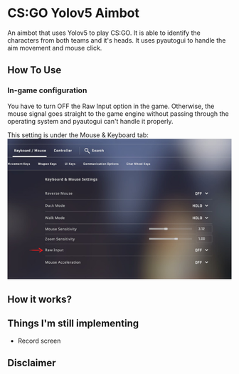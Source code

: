 # CS:GO Yolov5 Aimbot

An aimbot that uses Yolov5 to play CS:GO. It is able to identify the characters from both teams and it's heads. It uses pyautogui to handle the aim movement and mouse click.

## How To Use

### In-game configuration
You have to turn OFF the Raw Input option in the game. Otherwise, the mouse signal goes straight to the game engine without passing through the operating system and pyautogui can't handle it properly.

This setting is under the Mouse & Keyboard tab:
![Alt-test](/img/raw-input.jpg)


## How it works?

## Things I'm still implementing 
- Record screen


<!-- ## Support

<a href="https://www.buymeacoffee.com/danielabib?" target="_blank"><img src="https://www.buymeacoffee.com/assets/img/custom_images/purple_img.png" alt="Buy Me A Coffee" style="height: 41px !important;width: 174px !important;box-shadow: 0px 3px 2px 0px rgba(190, 190, 190, 0.5) !important;-webkit-box-shadow: 0px 3px 2px 0px rgba(190, 190, 190, 0.5) !important;" ></a> -->


## Disclaimer
